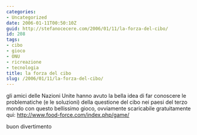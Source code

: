 ```yaml
---
categories:
- Uncategorized
date: 2006-01-11T00:50:10Z
guid: http://stefanocecere.com/2006/01/11/la-forza-del-cibo/
id: 208
tags:
- cibo
- gioco
- ONU
- ricreazione
- tecnologia
title: la forza del cibo
slug: /2006/01/11/la-forza-del-cibo/
---
```


gli amici delle Nazioni Unite hanno avuto la bella idea di far conoscere le problematiche (e le soluzioni) della questione del cibo nei paesi del terzo mondo con questo bellissimo gioco, ovviamente scaricabile gratuitamente qui: <http://www.food-force.com/index.php/game/>

buon divertimento